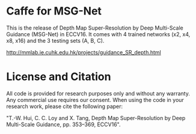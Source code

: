 # Caffe for MSG-Net
This is the release of Depth Map Super-Resolution by Deep Multi-Scale Guidance (MSG-Net) in ECCV16. 
It comes with 4 trained networks (x2, x4, x8, x16) and the 3 testing sets (A, B, C).

http://mmlab.ie.cuhk.edu.hk/projects/guidance_SR_depth.html

# License and Citation
All code is provided for research purposes only and without any warranty. Any commercial use requires our consent. When using the code in your research work, please cite the following paper:

"T.-W. Hui, C. C. Loy and X. Tang, Depth Map Super-Resolution by Deep Multi-Scale Guidance, pp. 353–369, ECCV16".
